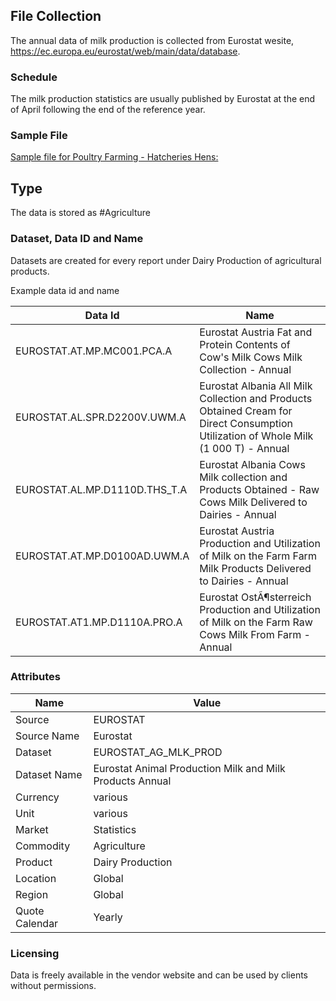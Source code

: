 ## File Collection

The annual data of milk production is collected from Eurostat wesite, https://ec.europa.eu/eurostat/web/main/data/database. 

### Schedule

The milk production statistics are usually published by Eurostat at the end of April following the end of the reference year.

### Sample File

 [Sample file for Poultry Farming - Hatcheries Hens:](pathname:///file-samples/apro_ec_strhen.tsv)

## Type

The data is stored as #Agriculture

### Dataset, Data ID and Name

Datasets are created for every report under Dairy Production of agricultural products.

Example data id and name

|Data Id|Name|
|-|-|
|EUROSTAT.AT.MP.MC001.PCA.A|Eurostat Austria Fat and Protein Contents of Cow's Milk Cows Milk Collection - Annual|
|EUROSTAT.AL.SPR.D2200V.UWM.A|Eurostat Albania All Milk Collection and Products Obtained Cream for Direct Consumption Utilization of Whole Milk (1 000 T) - Annual|
|EUROSTAT.AL.MP.D1110D.THS_T.A|Eurostat Albania Cows Milk collection and Products Obtained - Raw Cows Milk Delivered to Dairies - Annual|
|EUROSTAT.AT.MP.D0100AD.UWM.A|Eurostat Austria Production and Utilization of Milk on the Farm Farm Milk Products Delivered to Dairies - Annual|
|EUROSTAT.AT1.MP.D1110A.PRO.A|Eurostat OstÃ¶sterreich Production and Utilization of Milk on the Farm Raw Cows Milk From Farm - Annual|

### Attributes

|Name|Value|
|-|-|
|Source|EUROSTAT|
|Source Name|Eurostat|
|Dataset|EUROSTAT_AG_MLK_PROD|
|Dataset Name|Eurostat Animal Production Milk and Milk Products Annual|
|Currency|various|
|Unit|various|
|Market|Statistics|
|Commodity|Agriculture|
|Product|Dairy Production|
|Location|Global|
|Region|Global|
|Quote Calendar|Yearly|

### Licensing

Data is freely available in the vendor website and can be used by clients without permissions.
